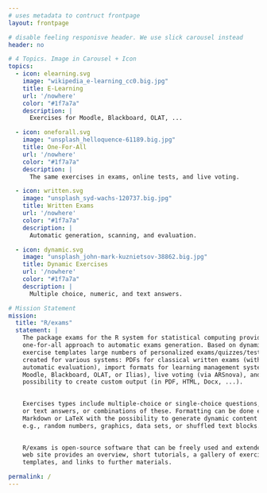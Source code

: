 ```yaml
---
# uses metadata to contruct frontpage
layout: frontpage

# disable feeling responisve header. We use slick carousel instead
header: no

# 4 Topics. Image in Carousel + Icon
topics:
  - icon: elearning.svg
    image: "wikipedia_e-learning_cc0.big.jpg"
    title: E-Learning
    url: '/nowhere'
    color: "#1f7a7a"
    description: |
      Exercises for Moodle, Blackboard, OLAT, ...

  - icon: oneforall.svg
    image: "unsplash_helloquence-61189.big.jpg"
    title: One-For-All
    url: '/nowhere'
    color: "#1f7a7a"
    description: |
      The same exercises in exams, online tests, and live voting.

  - icon: written.svg
    image: "unsplash_syd-wachs-120737.big.jpg"
    title: Written Exams
    url: '/nowhere'
    color: "#1f7a7a"
    description: |
      Automatic generation, scanning, and evaluation.

  - icon: dynamic.svg
    image: "unsplash_john-mark-kuznietsov-38862.big.jpg"
    title: Dynamic Exercises
    url: '/nowhere'
    color: "#1f7a7a"
    description: |
      Multiple choice, numeric, and text answers.

# Mission Statement
mission:
  title: "R/exams"
  statement: |
    The package exams for the R system for statistical computing provides a
    one-for-all approach to automatic exams generation. Based on dynamic
    exercise templates large numbers of personalized exams/quizzes/tests can be
    created for various systems: PDFs for classical written exams (with
    automatic evaluation), import formats for learning management systems (like
    Moodle, Blackboard, OLAT, or Ilias), live voting (via ARSnova), and the
    possibility to create custom output (in PDF, HTML, Docx, ...).

    
    Exercises types include multiple-choice or single-choice questions, numeric
    or text answers, or combinations of these. Formatting can be done either in
    Markdown or LaTeX with the possibility to generate dynamic content using R,
    e.g., random numbers, graphics, data sets, or shuffled text blocks.

    
    R/exams is open-source software that can be freely used and extended. This
    web site provides an overview, short tutorials, a gallery of exercise
    templates, and links to further materials.

permalink: /
---
```

